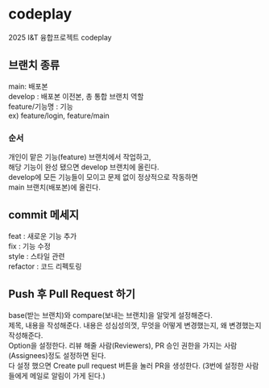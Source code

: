 # codeplay
2025 I&amp;T 융합프로젝트 codeplay

## 브랜치 종류
main: 배포본<br/>
develop : 배포본 이전본, 총 통합 브랜치 역할<br/>
feature/기능명 : 기능<br/>
ex) feature/login, feature/main<br/>
### 순서
개인이 맡은 기능(feature) 브랜치에서 작업하고,<br/>
해당 기능이 완성 됐으면 develop 브랜치에 올린다.<br/>
develop에 모든 기능들이 모이고 문제 없이 정상적으로 작동하면<br/>
main 브랜치(배포본)에 올린다.<br/>

## commit 메세지
feat : 새로운 기능 추가<br/>
fix : 기능 수정<br/>
style : 스타일 관련<br/>
refactor : 코드 리펙토링<br/>

## Push 후 Pull Request 하기
base(받는 브랜치)와 compare(보내는 브랜치)을 알맞게 설정해준다.<br/>
제목, 내용을 작성해준다. 내용은 성심성의껏, 무엇을 어떻게 변경했는지, 왜 변경했는지 작성해준다.<br/>
Option을 설정한다. 리뷰 해줄 사람(Reviewers), PR 승인 권한을 가지는 사람(Assignees)정도 설정하면 된다.<br/>
다 설정 했으면 Create pull request 버튼을 눌러 PR을 생성한다. (3번에 설정한 사람들에게 메일로 알림이 가게 된다.)
